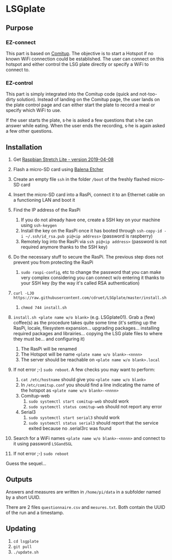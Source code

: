 # LSGplate

## Purpose ##

### EZ-connect ###

This part is based on [Comitup](https://davesteele.github.io/comitup/). The objective is to start a Hotspot if no known WiFi connection could be established. The user can connect on this hotspot and either control the LSG plate directly or specify a WiFi to connect to.

### EZ-control ###

This part is simply integrated into the Comitup code (quick and not-too-dirty solution). Instead of landing on the Comitup page, the user lands on the plate control page and can either start the plate to record a meal or specify which WiFi to use.

If the user starts the plate, s&middot;he is asked a few questions that s&middot;he can answer while eating. When the user ends the recording, s&middot;he is again asked a few other questions.

## Installation ##

1. Get [Raspbian Stretch Lite - version 2019-04-08](https://downloads.raspberrypi.org/raspbian_lite/images/raspbian_lite-2019-04-09/2019-04-08-raspbian-stretch-lite.zip)
2. Flash a micro-SD card using [Balena Etcher](https://www.balena.io/etcher/)
3. Create an empty file `ssh` in the folder `/boot` of the freshly flashed micro-SD card
4. Insert the micro-SD card into a RasPi, connect it to an Ethernet cable on a functioning LAN and boot it
5. Find the IP address of the RasPi
    1. If you do not already have one, create a SSH key on your machine using `ssh-keygen`
    2. Install the key on the RasPi once it has booted through `ssh-copy-id -i ~/.ssh/id_rsa.pub pi@<ip address>` (password is raspberry)
    3. Remotely log into the RasPi via `ssh pi@<ip address>` (password is not required anymore thanks to the SSH key)

6. Do the necessary stuff to secure the RasPi. The previous step does not prevent you from protecting the RasPi
    1. `sudo raspi-config`, etc to change the password that you can make very complex considering you can connect w/o entering it thanks to your SSH key (by the way 
it's called RSA authentication)
7. `curl -LJO https://raw.githubusercontent.com/cdruet/LSGplate/master/install.sh`
    1. `chmod 744 install.sh`
8. `install.sh <plate name w/o blank>` (e.g. LSGplate01). Grab a (few) coffee(s) as the procedure takes quite some time (it's setting up the RasPi, locale, filesystem expansion... upgrading packages... installing required packages and librairies... copying the LSG plate files to where they must be... and configuring it)
    1. The RasPi will be renamed
    2. The Hotspot will be name `<plate name w/o blank>-<nnnn>`
    3. The server should be reachable on `<plate name w/o blank>.local`
9. If not error ;-) `sudo reboot`. A few checks you may want to perform:
    1. `cat /etc/hostname` should give you `<plate name w/o blank>`
    2. In `/etc/comitup.conf` you should find a line indicating the name of the hotspot as `<plate name w/o blank>-<nnnn>`
    3. Comitup-web
        1. `sudo systemctl start comitup-web` should work
        2. `sudo systemctl status comitup-web` should not report any error
    4. Serial3
        1. `sudo systemctl start serial3` should work
        2. `sudo systemctl status serial3` should report that the service exited because no .serial3rc was found
10. Search for a WiFi names `<plate name w/o blank>-<nnnn>` and connect to it using password `LSGandSGL`
11. If not error ;-) `sudo reboot`

Guess the sequel...

## Outputs ##

Answers and measures are written in `/home/pi/data` in a subfolder named by a short UUID. 

There are 2 files `questionnaire.csv` and `mesures.txt`. Both contain the UUID of the run and a timestamp.

## Updating ##

1. `cd lsgplate`
2. `git pull`
3. `./update.sh`
